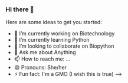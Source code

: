 ### Hi there 👋

Here are some ideas to get you started:

- 🔭 I’m currently working on Biotechnology 
- 🌱 I’m currently learning Python
- 👯 I’m looking to collaborate on Biopython
- 💬 Ask me about Anything
- 📫 How to reach me: ...
- 😄 Pronouns: She/her
- ⚡ Fun fact: I'm a GMO (I wish this is true)
-->
